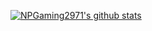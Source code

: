 [![NPGaming2971's github stats](https://github-readme-stats.vercel.app/api?username=NPGaming2971&show_icons=true&include_all_commits=true&theme=material-palenight)](https://github.com/NPGaming2971/NPGaming2971)

